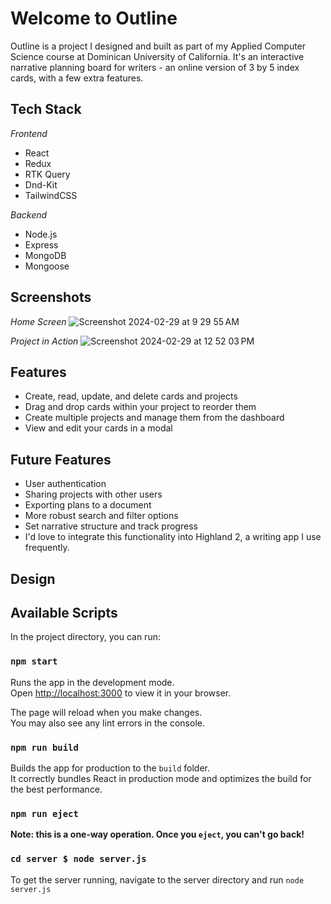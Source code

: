 # Welcome to Outline

Outline is a project I designed and built as part of my Applied Computer Science course at Dominican University of California.
It's an interactive narrative planning board for writers - an online version of 3 by 5 index cards, with a few extra features.

## Tech Stack

_Frontend_

- React
- Redux
- RTK Query
- Dnd-Kit
- TailwindCSS

_Backend_

- Node.js
- Express
- MongoDB
- Mongoose

## Screenshots

_Home Screen_
![Screenshot 2024-02-29 at 9 29 55 AM](https://github.com/euripidean/outline/assets/33559193/3245a05a-ef26-4917-9523-a7f02afd4df1)

_Project in Action_
![Screenshot 2024-02-29 at 12 52 03 PM](https://github.com/euripidean/outline/assets/33559193/ea964c25-c8d8-45c4-9327-ea81616d7b29)

## Features

- Create, read, update, and delete cards and projects
- Drag and drop cards within your project to reorder them
- Create multiple projects and manage them from the dashboard
- View and edit your cards in a modal

## Future Features

- User authentication
- Sharing projects with other users
- Exporting plans to a document
- More robust search and filter options
- Set narrative structure and track progress
- I'd love to integrate this functionality into Highland 2, a writing app I use frequently.

## Design

## Available Scripts

In the project directory, you can run:

### `npm start`

Runs the app in the development mode.\
Open [http://localhost:3000](http://localhost:3000) to view it in your browser.

The page will reload when you make changes.\
You may also see any lint errors in the console.

### `npm run build`

Builds the app for production to the `build` folder.\
It correctly bundles React in production mode and optimizes the build for the best performance.

### `npm run eject`

**Note: this is a one-way operation. Once you `eject`, you can't go back!**

### `cd server $ node server.js`

To get the server running, navigate to the server directory and run `node server.js`
